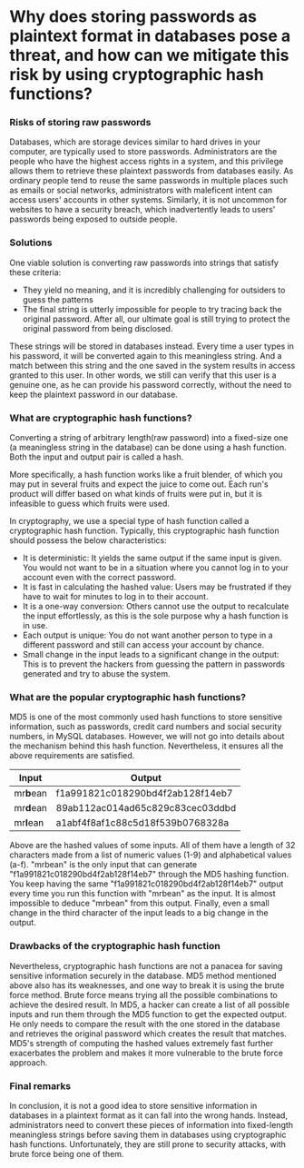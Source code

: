 # Why does storing passwords as plaintext format in databases pose a threat, and how can we mitigate this risk by using cryptographic hash functions?

### Risks of storing raw passwords
Databases, which are storage devices similar to hard drives in your computer, are typically used to store passwords. Administrators are the people who have the highest access rights in a system, and this privilege allows them to retrieve these plaintext passwords from databases easily. As ordinary people tend to reuse the same passwords in multiple places such as emails or social networks, administrators with maleficent intent can access users' accounts in other systems.  Similarly, it is not uncommon for websites to have a security breach, which inadvertently leads to users' passwords being exposed to outside people.

### Solutions

One viable solution is converting raw passwords into strings that satisfy these criteria:
- They yield no meaning, and it is incredibly challenging for outsiders to guess the patterns
- The final string is utterly impossible for people to try tracing back the original password. After all, our ultimate goal is still trying to protect the original password from being disclosed.

These strings will be stored in databases instead. Every time a user types in his password, it will be converted again to this meaningless string. And a match between this string and the one saved in the system results in access granted to this user. In other words, we still can verify that this user is a genuine one, as he can provide his password correctly, without the need to keep the plaintext password in our database.

### What are cryptographic hash functions?

Converting a string of arbitrary length(raw password) into a fixed-size one (a meaningless string in the database) can be done using a hash function. Both the input and output pair is called a hash.

More specifically, a hash function works like a fruit blender, of which you may put in several fruits and expect the juice to come out. Each run's product will differ based on what kinds of fruits were put in, but it is infeasible to guess which fruits were used.

In cryptography, we use a special type of hash function called a cryptographic hash function. Typically, this cryptographic hash function should possess the below characteristics:
- It is deterministic: It yields the same output if the same input is given. You would not want to be in a situation where you cannot log in to your account even with the correct password.
- It is fast in calculating the hashed value: Users may be frustrated if they have to wait for minutes to log in to their account.
- It is a one-way conversion: Others cannot use the output to recalculate the input effortlessly, as this is the sole purpose why a hash function is in use.
- Each output is unique: You do not want another person to type in a different password and still can access your account by chance.
- Small change in the input leads to a significant change in the output: This is to prevent the hackers from guessing the pattern in passwords generated and try to abuse the system.

### What are the popular cryptographic hash functions?

MD5 is one of the most commonly used hash functions to store sensitive information, such as passwords, credit card numbers and social security numbers, in MySQL databases. However, we will not go into details about the mechanism behind this hash function. Nevertheless, it ensures all the above requirements are satisfied.

| Input      |             Output               |
| -----------|----------------------------------|
| mr**b**ean | f1a991821c018290bd4f2ab128f14eb7 |
| mr**d**ean | 89ab112ac014ad65c829c83cec03ddbd |
| mr**l**ean | a1abf4f8af1c88c5d18f539b0768328a |

Above are the hashed values of some inputs. All of them have a length of 32 characters made from a list of numeric values (1-9) and alphabetical values (a-f). "mrbean" is the only input that can generate "f1a991821c018290bd4f2ab128f14eb7" through the MD5 hashing function. You keep having the same "f1a991821c018290bd4f2ab128f14eb7" output every time you run this function with "mrbean" as the input. It is almost impossible to deduce "mrbean" from this output. Finally, even a small change in the third character of the input leads to a big change in the output.

### Drawbacks of the cryptographic hash function

Nevertheless, cryptographic hash functions are not a panacea for saving sensitive information securely in the database. MD5 method mentioned above also has its weaknesses, and one way to break it is using the brute force method. Brute force means trying all the possible combinations to achieve the desired result. In MD5, a hacker can create a list of all possible inputs and run them through the MD5 function to get the expected output. He only needs to compare the result with the one stored in the database and retrieves the original password which creates the result that matches. MD5's strength of computing the hashed values extremely fast further exacerbates the problem and makes it more vulnerable to the brute force approach.

### Final remarks

In conclusion, it is not a good idea to store sensitive information in databases in a plaintext format as it can fall into the wrong hands. Instead, administrators need to convert these pieces of information into fixed-length meaningless strings before saving them in databases using cryptographic hash functions. Unfortunately, they are still prone to security attacks, with brute force being one of them.
